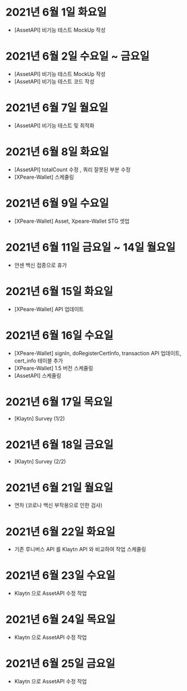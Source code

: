 # 2021년 6월 1일 화요일

- [AssetAPI] 비기능 테스트 MockUp 작성

# 2021년 6월 2일 수요일 ~ 금요일 

- [AssetAPI] 비기능 테스트 MockUp 작성
- [AssetAPI] 비기능 테스트 코드 작성 

# 2021년 6월 7일 월요일 

- [AssetAPI] 비기능 테스트 및 최적화 

# 2021년 6월 8일 화요일

- [AssetAPI] totalCount 수정 , 쿼리 잘못된 부분 수정 
- [XPeare-Wallet] 스케쥴링 

# 2021년 6월 9일 수요일 

- [XPeare-Wallet] Asset, Xpeare-Wallet STG 셋업 

# 2021년 6월 11일 금요일 ~ 14일 월요일 

- 얀센 백신 접종으로 휴가 

# 2021년 6월 15일 화요일

- [XPeare-Wallet] API 업데이트 

# 2021년 6월 16일 수요일 

- [XPeare-Wallet] signIn, doRegisterCertInfo, transaction API 업데이트, cert_info 테이블 추가
- [XPeare-Wallet] 1.5 버전 스케쥴링
- [AssetAPI] 스케쥴링 

# 2021년 6월 17일 목요일 

- [Klaytn] Survey (1/2)

# 2021년 6월 18일 금요일 

- [Klaytn] Survey (2/2)

# 2021년 6월 21일 월요일 

- 연차 (코로나 백신 부작용으로 인한 검사)

# 2021년 6월 22일 화요일 

- 기존 루니버스 API 를 Klaytn API 와 비교하여 작업 스케쥴링

# 2021년 6월 23일 수요일 

- Klaytn 으로 AssetAPI 수정 작업 

# 2021년 6월 24일 목요일

- Klaytn 으로 AssetAPI 수정 작업

# 2021년 6월 25일 금요일 

- Klaytn 으로 AssetAPI 수정 작업



